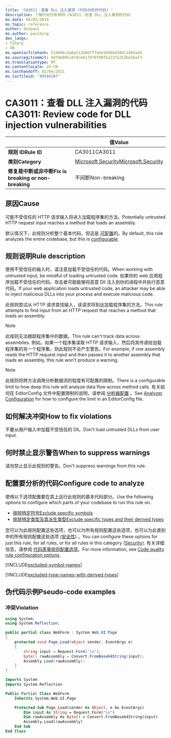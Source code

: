 ```yaml
---
title: 'CA3011：查看 DLL 注入漏洞 (代码分析的代码) '
description: 了解代码分析规则 CA3011：检查 DLL 注入漏洞的代码
ms.date: 04/03/2019
ms.topic: reference
author: dotpaul
ms.author: paulming
dev_langs:
- CSharp
- VB
ms.openlocfilehash: 514b0bc4a8a212b0d7f7ebe10d6b428d11485a4d
ms.sourcegitcommit: 4df8e005c074ceb1f978f007b222fe253be2baf3
ms.translationtype: MT
ms.contentlocale: zh-CN
ms.lasthandoff: 02/04/2021
ms.locfileid: "99544107"
---
```

# <a name="ca3011-review-code-for-dll-injection-vulnerabilities"></a><span data-ttu-id="76a76-103">CA3011：查看 DLL 注入漏洞的代码</span><span class="sxs-lookup"><span data-stu-id="76a76-103">CA3011: Review code for DLL injection vulnerabilities</span></span>

| | <span data-ttu-id="76a76-104">值</span><span class="sxs-lookup"><span data-stu-id="76a76-104">Value</span></span> |
|-|-|
| <span data-ttu-id="76a76-105">**规则 ID**</span><span class="sxs-lookup"><span data-stu-id="76a76-105">**Rule ID**</span></span> |<span data-ttu-id="76a76-106">CA3011</span><span class="sxs-lookup"><span data-stu-id="76a76-106">CA3011</span></span>|
| <span data-ttu-id="76a76-107">**类别**</span><span class="sxs-lookup"><span data-stu-id="76a76-107">**Category**</span></span> |[<span data-ttu-id="76a76-108">Microsoft.Security</span><span class="sxs-lookup"><span data-stu-id="76a76-108">Microsoft.Security</span></span>](security-warnings.md)|
| <span data-ttu-id="76a76-109">**修复是中断或非中断**</span><span class="sxs-lookup"><span data-stu-id="76a76-109">**Fix is breaking or non-breaking**</span></span> |<span data-ttu-id="76a76-110">不间断</span><span class="sxs-lookup"><span data-stu-id="76a76-110">Non-breaking</span></span>|

## <a name="cause"></a><span data-ttu-id="76a76-111">原因</span><span class="sxs-lookup"><span data-stu-id="76a76-111">Cause</span></span>

<span data-ttu-id="76a76-112">可能不受信任的 HTTP 请求输入将进入加载程序集的方法。</span><span class="sxs-lookup"><span data-stu-id="76a76-112">Potentially untrusted HTTP request input reaches a method that loads an assembly.</span></span>

<span data-ttu-id="76a76-113">默认情况下，此规则分析整个基本代码，但这是 [可配置](#configure-code-to-analyze)的。</span><span class="sxs-lookup"><span data-stu-id="76a76-113">By default, this rule analyzes the entire codebase, but this is [configurable](#configure-code-to-analyze).</span></span>

## <a name="rule-description"></a><span data-ttu-id="76a76-114">规则说明</span><span class="sxs-lookup"><span data-stu-id="76a76-114">Rule description</span></span>

<span data-ttu-id="76a76-115">使用不受信任的输入时，请注意加载不受信任的代码。</span><span class="sxs-lookup"><span data-stu-id="76a76-115">When working with untrusted input, be mindful of loading untrusted code.</span></span> <span data-ttu-id="76a76-116">如果你的 web 应用程序加载不受信任的代码，攻击者可能能够将恶意 Dll 注入到你的进程中并执行恶意代码。</span><span class="sxs-lookup"><span data-stu-id="76a76-116">If your web application loads untrusted code, an attacker may be able to inject malicious DLLs into your process and execute malicious code.</span></span>

<span data-ttu-id="76a76-117">此规则尝试从 HTTP 请求查找输入，该请求将到达加载程序集的方法。</span><span class="sxs-lookup"><span data-stu-id="76a76-117">This rule attempts to find input from an HTTP request that reaches a method that loads an assembly.</span></span>

> [!NOTE]
> <span data-ttu-id="76a76-118">此规则无法跟踪程序集中的数据。</span><span class="sxs-lookup"><span data-stu-id="76a76-118">This rule can't track data across assemblies.</span></span> <span data-ttu-id="76a76-119">例如，如果一个程序集读取 HTTP 请求输入，然后将其传递给加载程序集的另一个程序集，则此规则不会产生警告。</span><span class="sxs-lookup"><span data-stu-id="76a76-119">For example, if one assembly reads the HTTP request input and then passes it to another assembly that loads an assembly, this rule won't produce a warning.</span></span>

> [!NOTE]
> <span data-ttu-id="76a76-120">此规则将跨方法调用分析数据流的程度有可配置的限制。</span><span class="sxs-lookup"><span data-stu-id="76a76-120">There is a configurable limit to how deep this rule will analyze data flow across method calls.</span></span> <span data-ttu-id="76a76-121">有关如何在 EditorConfig 文件中配置限制的说明，请参阅 [分析器配置](https://github.com/dotnet/roslyn-analyzers/blob/master/docs/Analyzer%20Configuration.md#dataflow-analysis) 。</span><span class="sxs-lookup"><span data-stu-id="76a76-121">See [Analyzer Configuration](https://github.com/dotnet/roslyn-analyzers/blob/master/docs/Analyzer%20Configuration.md#dataflow-analysis) for how to configure the limit in an EditorConfig file.</span></span>

## <a name="how-to-fix-violations"></a><span data-ttu-id="76a76-122">如何解决冲突</span><span class="sxs-lookup"><span data-stu-id="76a76-122">How to fix violations</span></span>

<span data-ttu-id="76a76-123">不要从用户输入中加载不受信任的 Dll。</span><span class="sxs-lookup"><span data-stu-id="76a76-123">Don't load untrusted DLLs from user input.</span></span>

## <a name="when-to-suppress-warnings"></a><span data-ttu-id="76a76-124">何时禁止显示警告</span><span class="sxs-lookup"><span data-stu-id="76a76-124">When to suppress warnings</span></span>

<span data-ttu-id="76a76-125">请勿禁止显示此规则的警告。</span><span class="sxs-lookup"><span data-stu-id="76a76-125">Don't suppress warnings from this rule.</span></span>

## <a name="configure-code-to-analyze"></a><span data-ttu-id="76a76-126">配置要分析的代码</span><span class="sxs-lookup"><span data-stu-id="76a76-126">Configure code to analyze</span></span>

<span data-ttu-id="76a76-127">使用以下选项配置要在其上运行此规则的基本代码部分。</span><span class="sxs-lookup"><span data-stu-id="76a76-127">Use the following options to configure which parts of your codebase to run this rule on.</span></span>

- [<span data-ttu-id="76a76-128">排除特定符号</span><span class="sxs-lookup"><span data-stu-id="76a76-128">Exclude specific symbols</span></span>](#exclude-specific-symbols)
- [<span data-ttu-id="76a76-129">排除特定类型及其派生类型</span><span class="sxs-lookup"><span data-stu-id="76a76-129">Exclude specific types and their derived types</span></span>](#exclude-specific-types-and-their-derived-types)

<span data-ttu-id="76a76-130">您可以为此规则配置这些选项，也可以为所有规则配置这些选项，也可以为此类别中的所有规则配置这些选项 ([安全性](security-warnings.md)) 。</span><span class="sxs-lookup"><span data-stu-id="76a76-130">You can configure these options for just this rule, for all rules, or for all rules in this category ([Security](security-warnings.md)).</span></span> <span data-ttu-id="76a76-131">有关详细信息，请参阅 [代码质量规则配置选项](../code-quality-rule-options.md)。</span><span class="sxs-lookup"><span data-stu-id="76a76-131">For more information, see [Code quality rule configuration options](../code-quality-rule-options.md).</span></span>

[!INCLUDE[excluded-symbol-names](~/includes/code-analysis/excluded-symbol-names.md)]

[!INCLUDE[excluded-type-names-with-derived-types](~/includes/code-analysis/excluded-type-names-with-derived-types.md)]

## <a name="pseudo-code-examples"></a><span data-ttu-id="76a76-132">伪代码示例</span><span class="sxs-lookup"><span data-stu-id="76a76-132">Pseudo-code examples</span></span>

### <a name="violation"></a><span data-ttu-id="76a76-133">冲突</span><span class="sxs-lookup"><span data-stu-id="76a76-133">Violation</span></span>

```csharp
using System;
using System.Reflection;

public partial class WebForm : System.Web.UI.Page
{
    protected void Page_Load(object sender, EventArgs e)
    {
        string input = Request.Form["in"];
        byte[] rawAssembly = Convert.FromBase64String(input);
        Assembly.Load(rawAssembly);
    }
}
```

```vb
Imports System
Imports System.Reflection

Public Partial Class WebForm
    Inherits System.Web.UI.Page

    Protected Sub Page_Load(sender As Object, e As EventArgs)
        Dim input As String = Request.Form("in")
        Dim rawAssembly As Byte() = Convert.FromBase64String(input)
        Assembly.Load(rawAssembly)
    End Sub
End Class
```
